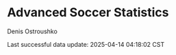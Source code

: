 # Advanced Soccer Statistics
Denis Ostroushko

<!-- gfm -->

Last successful data update: 2025-04-14 04:18:02 CST
